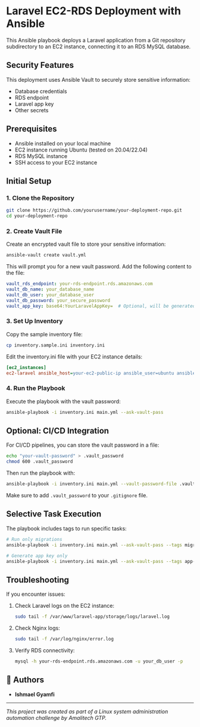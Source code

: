 # Laravel EC2-RDS Deployment with Ansible

This Ansible playbook deploys a Laravel application from a Git repository subdirectory to an EC2 instance, connecting it to an RDS MySQL database.

## Security Features

This deployment uses Ansible Vault to securely store sensitive information:
- Database credentials
- RDS endpoint
- Laravel app key
- Other secrets

## Prerequisites

- Ansible installed on your local machine
- EC2 instance running Ubuntu (tested on 20.04/22.04)
- RDS MySQL instance
- SSH access to your EC2 instance

## Initial Setup

### 1. Clone the Repository

```bash
git clone https://github.com/yourusername/your-deployment-repo.git
cd your-deployment-repo
```

### 2. Create Vault File

Create an encrypted vault file to store your sensitive information:

```bash
ansible-vault create vault.yml
```

This will prompt you for a new vault password. Add the following content to the file:

```yaml
vault_rds_endpoint: your-rds-endpoint.rds.amazonaws.com
vault_db_name: your_database_name
vault_db_user: your_database_user
vault_db_password: your_secure_password
vault_app_key: base64:YourLaravelAppKey=  # Optional, will be generated if blank
```

### 3. Set Up Inventory

Copy the sample inventory file:

```bash
cp inventory.sample.ini inventory.ini
```

Edit the inventory.ini file with your EC2 instance details:

```ini
[ec2_instances]
ec2-laravel ansible_host=your-ec2-public-ip ansible_user=ubuntu ansible_ssh_private_key_file=/path/to/your-key.pem
```

### 4. Run the Playbook

Execute the playbook with the vault password:

```bash
ansible-playbook -i inventory.ini main.yml --ask-vault-pass
```

## Optional: CI/CD Integration

For CI/CD pipelines, you can store the vault password in a file:

```bash
echo "your-vault-password" > .vault_password
chmod 600 .vault_password
```

Then run the playbook with:

```bash
ansible-playbook -i inventory.ini main.yml --vault-password-file .vault_password
```

Make sure to add `.vault_password` to your `.gitignore` file.

## Selective Task Execution

The playbook includes tags to run specific tasks:

```bash
# Run only migrations
ansible-playbook -i inventory.ini main.yml --ask-vault-pass --tags migrate

# Generate app key only
ansible-playbook -i inventory.ini main.yml --ask-vault-pass --tags app-key
```

## Troubleshooting

If you encounter issues:

1. Check Laravel logs on the EC2 instance:
   ```bash
   sudo tail -f /var/www/laravel-app/storage/logs/laravel.log
   ```

2. Check Nginx logs:
   ```bash
   sudo tail -f /var/log/nginx/error.log
   ```

3. Verify RDS connectivity:
   ```bash
   mysql -h your-rds-endpoint.rds.amazonaws.com -u your_db_user -p
   ```
## 👥 Authors

- **Ishmael Gyamfi**

---

*This project was created as part of a Linux system administration automation challenge by Amalitech GTP.*
